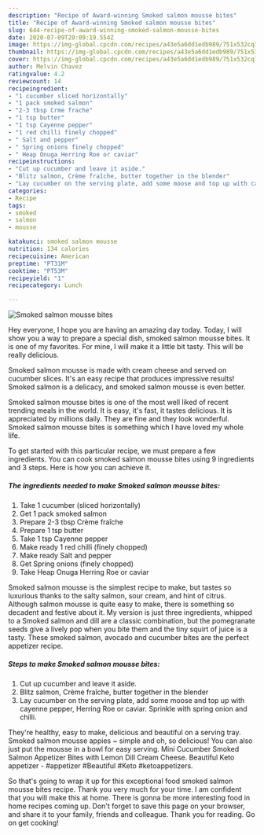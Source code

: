 ```yaml
---
description: "Recipe of Award-winning Smoked salmon mousse bites"
title: "Recipe of Award-winning Smoked salmon mousse bites"
slug: 644-recipe-of-award-winning-smoked-salmon-mousse-bites
date: 2020-07-09T20:09:19.554Z
image: https://img-global.cpcdn.com/recipes/a43e5a6dd1edb989/751x532cq70/smoked-salmon-mousse-bites-recipe-main-photo.jpg
thumbnail: https://img-global.cpcdn.com/recipes/a43e5a6dd1edb989/751x532cq70/smoked-salmon-mousse-bites-recipe-main-photo.jpg
cover: https://img-global.cpcdn.com/recipes/a43e5a6dd1edb989/751x532cq70/smoked-salmon-mousse-bites-recipe-main-photo.jpg
author: Melvin Chavez
ratingvalue: 4.2
reviewcount: 14
recipeingredient:
- "1 cucumber sliced horizontally"
- "1 pack smoked salmon"
- "2-3 tbsp Crme frache"
- "1 tsp butter"
- "1 tsp Cayenne pepper"
- "1 red chilli finely chopped"
- " Salt and pepper"
- " Spring onions finely chopped"
- " Heap Onuga Herring Roe or caviar"
recipeinstructions:
- "Cut up cucumber and leave it aside."
- "Blitz salmon, Crème fraîche, butter together in the blender"
- "Lay cucumber on the serving plate, add some moose and top up with cayenne pepper, Herring Roe or caviar. Sprinkle with spring onion and chilli."
categories:
- Recipe
tags:
- smoked
- salmon
- mousse

katakunci: smoked salmon mousse 
nutrition: 134 calories
recipecuisine: American
preptime: "PT31M"
cooktime: "PT53M"
recipeyield: "1"
recipecategory: Lunch

---
```



![Smoked salmon mousse bites](https://img-global.cpcdn.com/recipes/a43e5a6dd1edb989/751x532cq70/smoked-salmon-mousse-bites-recipe-main-photo.jpg)

Hey everyone, I hope you are having an amazing day today. Today, I will show you a way to prepare a special dish, smoked salmon mousse bites. It is one of my favorites. For mine, I will make it a little bit tasty. This will be really delicious.

Smoked salmon mousse is made with cream cheese and served on cucumber slices. It&#39;s an easy recipe that produces impressive results! Smoked salmon is a delicacy, and smoked salmon mousse is even better.

Smoked salmon mousse bites is one of the most well liked of recent trending meals in the world. It is easy, it's fast, it tastes delicious. It is appreciated by millions daily. They are fine and they look wonderful. Smoked salmon mousse bites is something which I have loved my whole life.


To get started with this particular recipe, we must prepare a few ingredients. You can cook smoked salmon mousse bites using 9 ingredients and 3 steps. Here is how you can achieve it.

<!--inarticleads1-->

##### The ingredients needed to make Smoked salmon mousse bites:

1. Take 1 cucumber (sliced horizontally)
1. Get 1 pack smoked salmon
1. Prepare 2-3 tbsp Crème fraîche
1. Prepare 1 tsp butter
1. Take 1 tsp Cayenne pepper
1. Make ready 1 red chilli (finely chopped)
1. Make ready  Salt and pepper
1. Get  Spring onions (finely chopped)
1. Take  Heap Onuga Herring Roe or caviar


Smoked salmon mousse is the simplest recipe to make, but tastes so luxurious thanks to the salty salmon, sour cream, and hint of citrus. Although salmon mousse is quite easy to make, there is something so decadent and festive about it. My version is just three ingredients, whipped to a Smoked salmon and dill are a classic combination, but the pomegranate seeds give a lively pop when you bite them and the tiny squirt of juice is a tasty. These smoked salmon, avocado and cucumber bites are the perfect appetizer recipe. 

<!--inarticleads2-->

##### Steps to make Smoked salmon mousse bites:

1. Cut up cucumber and leave it aside.
1. Blitz salmon, Crème fraîche, butter together in the blender
1. Lay cucumber on the serving plate, add some moose and top up with cayenne pepper, Herring Roe or caviar. Sprinkle with spring onion and chilli.


They&#39;re healthy, easy to make, delicious and beautiful on a serving tray. Smoked salmon mousse appies ~ simple and oh, so delicious! You can also just put the mousse in a bowl for easy serving. Mini Cucumber Smoked Salmon Appetizer Bites with Lemon Dill Cream Cheese. Beautiful Keto appetizer - #appetizer #Beautiful #Keto #ketoappetizers. 

So that's going to wrap it up for this exceptional food smoked salmon mousse bites recipe. Thank you very much for your time. I am confident that you will make this at home. There is gonna be more interesting food in home recipes coming up. Don't forget to save this page on your browser, and share it to your family, friends and colleague. Thank you for reading. Go on get cooking!
